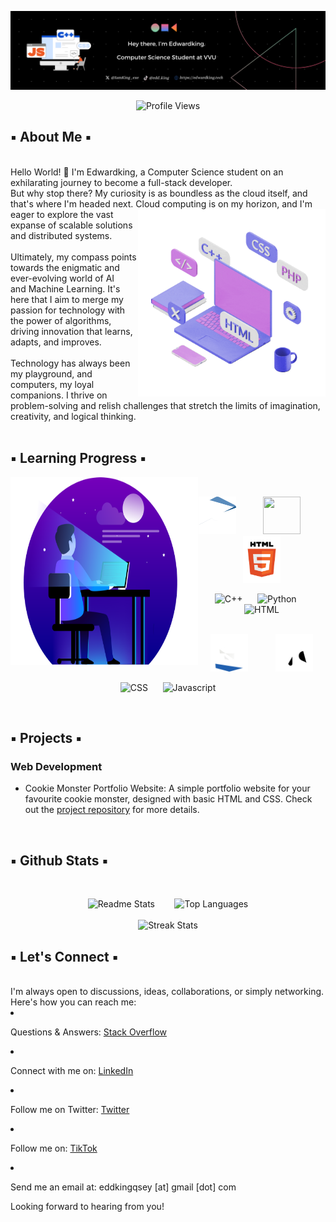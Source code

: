 ![Banner](assets/GithubREADMEBanner.png)

<div align="center">
  
![Profile Views](https://komarev.com/ghpvc/?username=Eddking-QS&color=blue&style=flat-square&label=PROFILE+VIEWS)
</div>

## ▪️ About Me ▪️

</br>
Hello World! 👋 I'm Edwardking, a Computer Science student on an exhilarating journey to become a full-stack developer. </br>
But why stop there? My curiosity is as boundless as the cloud itself, and that's where I'm headed next. Cloud <img src="assets/setup.gif" height="300" width="300" align = "right">
computing is on my horizon, and I'm eager to explore the vast expanse of scalable solutions and distributed systems. </br>
</br>
Ultimately, my compass points towards the enigmatic and ever-evolving world of AI </br> and Machine Learning. 
  It's here that I aim to merge my passion for technology with</br> the power of algorithms, driving innovation that learns, adapts, and improves.</br>
  </br>
  Technology has always been my playground, and computers, my loyal companions. I thrive on problem-solving and relish challenges that stretch the limits of imagination, creativity, and logical thinking.
  </br>
  </br>

## ▪️ Learning Progress ▪️

  <img src="assets/Dev1.png" height="300" width="300" align = "left"> 
  </br>
  <div align="center">
        <p float="left"> 
            <img src="assets/C.gif" height="60" width="60" /> &nbsp;&nbsp;&nbsp;&nbsp;&nbsp;&nbsp;&nbsp;&nbsp;&nbsp;
            <img src="assets/Python.gif" height="60" width="60" /> &nbsp;&nbsp;&nbsp;&nbsp;&nbsp;&nbsp;&nbsp;&nbsp;&nbsp;
            <img src="assets/Html.gif" height="75" width="60" />
        </p>
  
![C++](https://progress-bar.dev/35) &nbsp;&nbsp;&nbsp;&nbsp; ![Python](https://progress-bar.dev/40) &nbsp;&nbsp;&nbsp;&nbsp; ![HTML](https://progress-bar.dev/60) </br> </br>

 <p float="left"> 
      <img src="assets/CSS2.gif" height="60" width="60" /> &nbsp;&nbsp;&nbsp;&nbsp;&nbsp;&nbsp;&nbsp;&nbsp;&nbsp;
      <img src="assets/Javascript3.gif" height="60" width="60" />
 </p>
 
  ![CSS](https://progress-bar.dev/30) &nbsp;&nbsp;&nbsp;&nbsp; ![Javascript](https://progress-bar.dev/2) </br>

  </div>
  </br>

## ▪️ Projects ▪️

  <div>

### Web Development

-   Cookie Monster Portfolio Website: A simple portfolio website for your favourite cookie monster, designed with basic HTML and CSS. Check out the [project repository](https://github.com/Eddking-QS/HTML-Mini-Project-CookieMonster) for more details.

      </div>
      
      </br>

    ## ▪️ Github Stats ▪️

      </br>

      <div align="center"> 
        
      ![Readme Stats](https://github-readme-stats.vercel.app/api?username=Eddking-QS&count_private=true&theme=tokyonight&showicons=true)
      &nbsp;&nbsp;&nbsp;&nbsp;&nbsp;&nbsp;
      ![Top Languages](https://github-readme-stats.vercel.app/api/top-langs/?username=Eddking-QS&langs_count=5&theme=tokyonight)
      </br>
      </br> 
      ![Streak Stats](https://github-readme-streak-stats.herokuapp.com/?user=Eddking-QS&theme=tokyonight)
      </br>

      </div>

    ## ▪️ Let's Connect ▪️

      </br> 
    I'm always open to discussions, ideas, collaborations, or simply networking. Here's how you can reach me:

-   Questions & Answers: <a href="https://stackoverflow.com/users/24184245/edwardking">Stack Overflow</a>
-   Connect with me on: <a href="https://www.linkedin.com/in/edwardking-quintin-sey-b2088430b/">LinkedIn</a>
-   Follow me on Twitter: <a href="https://twitter.com/IamKing_exe">Twitter</a>
-   Follow me on: <a href="https://www.tiktok.com/@edd..king">TikTok</a>
-   Send me an email at: eddkingqsey [at] gmail [dot] com

Looking forward to hearing from you!
